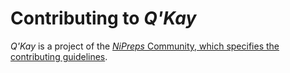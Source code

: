 # Contributing to *Q'Kay*

*Q'Kay* is a project of the [*NiPreps* Community, which specifies the contributing guidelines](https://www.nipreps.org/community/).
